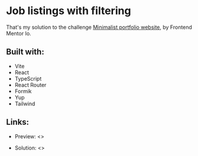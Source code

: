 # Job listings with filtering

That's my solution to the challenge [Minimalist portfolio website](https://www.frontendmentor.io/challenges/minimalist-portfolio-website-LMy-ZRyiE), by Frontend Mentor Io.


## Built with:

- Vite
- React
- TypeScript
- React Router
- Formik
- Yup
- Tailwind


## Links:

- Preview: <>

- Solution: <>